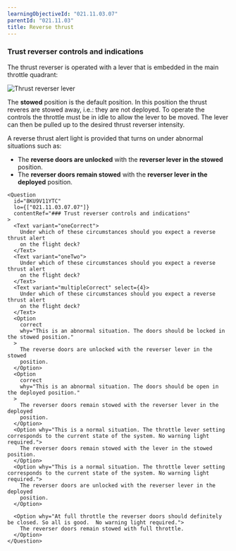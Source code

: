 ```yaml
---
learningObjectiveId: "021.11.03.07"
parentId: "021.11.03"
title: Reverse thrust
---
```


### Trust reverser controls and indications

The thrust reverser is operated with a lever that is embedded in the main
throttle quadrant:

![Thrust reverser lever](images/021.11.03.07-01.jpeg)

The **stowed** position is the default position. In this position the thrust
reveres are stowed away, i.e.: they are not deployed. To operate the controls
the throttle must be in idle to allow the lever to be moved. The lever can then
be pulled up to the desired thrust reverser intensity.

A reverse thrust alert light is provided that turns on under abnormal situations
such as:

- The **reverse doors are unlocked** with the **reverser lever in the stowed**
  position.
- The **reverser doors remain stowed** with the **reverser lever in the
  deployed** position.

```tsx
<Question
  id="8KU9V11YTC"
  lo={["021.11.03.07.07"]}
  contentRef="### Trust reverser controls and indications"
>
  <Text variant="oneCorrect">
    Under which of these circumstances should you expect a reverse thrust alert
    on the flight deck?
  </Text>
  <Text variant="oneTwo">
    Under which of these circumstances should you expect a reverse thrust alert
    on the flight deck?
  </Text>
  <Text variant="multipleCorrect" select={4}>
    Under which of these circumstances should you expect a reverse thrust alert
    on the flight deck?
  </Text>
  <Option
    correct
    why="This is an abnormal situation. The doors should be locked in the stowed position."
  >
    The reverse doors are unlocked with the reverser lever in the stowed
    position.
  </Option>
  <Option
    correct
    why="This is an abnormal situation. The doors should be open in the deployed position."
  >
    The reverser doors remain stowed with the reverser lever in the deployed
    position.
  </Option>
  <Option why="This is a normal situation. The throttle lever setting corresponds to the current state of the system. No warning light required.">
    The reverser doors remain stowed with the lever in the stowed position.
  </Option>
  <Option why="This is a normal situation. The throttle lever setting corresponds to the current state of the system. No warning light required.">
    The reverser doors are unlocked with the reverser lever in the deployed
    position.
  </Option>

  <Option why="At full throttle the reverser doors should definitely be closed. So all is good.  No warning light required.">
    The reverser doors remain stowed with full throttle.
  </Option>
</Question>
```
